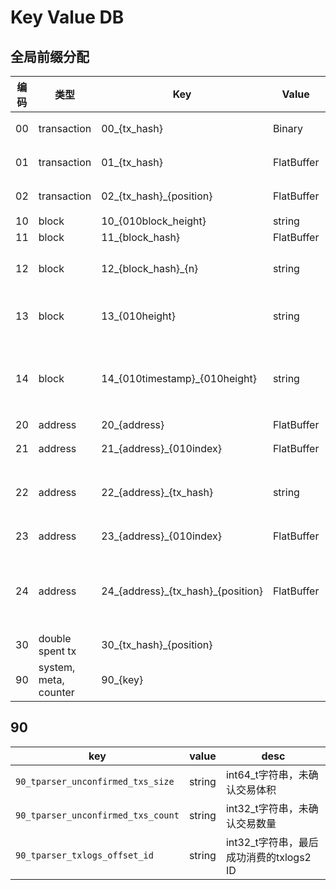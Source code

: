 # Key Value DB

## 全局前缀分配

编码 | 类型 | Key | Value | 说明 
------ | ------ | ------|--------|------
00 | transaction | 00\_{tx\_hash} | Binary | tx raw hex，一次插入不再变更
01 | transaction | 01\_{tx\_hash} | FlatBuffer | tx object，一次插入不再变更
02 | transaction | 02\_{tx\_hash}\_{position} | FlatBuffer | spent txs, value记录该hash被谁花费了
10 | block | 10\_{010block\_height} | string | block height -> hash
11 | block | 11\_{block\_hash} | FlatBuffer | block object
12 | block | 12\_{block\_hash}\_{n} | string | block transactions, n为批次号，每500条为一个批次, n从零开始
13 | block | 13\_{010height} | string | 当前高度的孤块Hash值字符串拼接，均为孤块哈希
14 | block | 14\_{010timestamp}_{010height} | string | 块按照当前最大时间戳(`curr_max_timestamp`)的索引，不含孤块数据
20 | address | 20\_{address} | FlatBuffer | address object
21 | address | 21\_{address}\_{010index} | FlatBuffer | 地址交易，address txs list
22 | address | 22\_{address}\_{tx\_hash} | string | 地址交易索引，int32_t string, address txhash -> address tx idx
23 | address | 23\_{address}\_{010index} | FlatBuffer | 未确认，address unspent txs list
24 | address | 24\_{address}\_{tx\_hash}\_{position} | FlatBuffer | 未确认索引，对应交易产生的某个地址的未花费index，position表示位于输出的索引号
30 | double spent tx | 30\_{tx\_hash}\_{position} | | 双花交易，数组
90 | system, meta, counter | 90\_{key} | | 各种系统用的计数器，meta数据等


## 90

 key | value | desc
-----|-------|-----
`90_tparser_unconfirmed_txs_size`  | string | int64_t字符串，未确认交易体积
`90_tparser_unconfirmed_txs_count` | string | int32_t字符串，未确认交易数量
`90_tparser_txlogs_offset_id` | string | int32_t字符串，最后成功消费的txlogs2 ID

